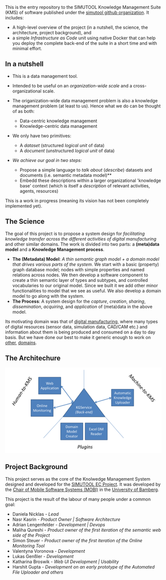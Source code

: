 This is the entry repository to the SIMUTOOL Knowledge Management Suite (KMS) of software published under the [simutool github organization](https://github.com/simutool). It includes:
- A high-level overview of the project (in a nutshell, the science, the architecture, project background), and
- a simple *Infrastructure as Code* unit using native Docker that can help you deploy the complete back-end of the suite in a short time and with minimal effort.

## In a nutshell

- This is a data management tool. 
- Intended to be useful on an *organization-wide scale* and a cross-organizational scale.
- The origanization-wide data management problem is also a knowledge management problem (at least to us). Hence what we do can be thought of as both:
    -  Data-centric knowledge management
    -  Knowledge-centric data management
- We only have two primitives:
    - A *dataset* (structured *logical unit* of data)
    - A *document* (unstructured *logical unit* of data)

- *We achieve our goal in two steps:*
    -  Propose a simple language to *talk about* (*describe*) datasets and documents (i.e. semantic metadata model)**
    -  Embedd these descriptions within a larger organizational 'knowledge base' context (which is itself a *description* of relevant activities, agents, resources)

This is a work in progress (meaning its vision has not been completely implemented yet).



## The Science

The goal of this project is to propose a system design for *facilitating knowledge transfer across the different activities of digital manufacturing* and other similar domains. The work is divided into two parts: a  **(meta)data model** and a **Knowledge Management process**.

*  **The (Metadata) Model**: *A thin semantic graph model + a domain model that drives various parts of the system*. We start with a basic (property) graph database model; nodes with simple properties and named relations across nodes. We then develop a software component to create a thin semantic layer of types and subtypes, and controlled vocabularies to our original model. Since we built it we add other minor functionalities to model that we see as useful. We also develop a domain model to go along with the system.
*  **The Process**: A system design for the *capture*, *creation*, *sharing*, *dissemination*, *acquiring*, and *application* of (meta)data in the above model.

Its motivating domain was that of [digital manufacturing](https://cordis.europa.eu/project/rcn/198371), where many types of digital resources (sensor data, simulation data, CAD/CAM etc.) and information about them is being produced and consumed on a day to day basis. But we have done our best to make it generic enough to work on [other](https://www.uni-bamberg.de/en/mobi/research/futureiot/), [domains](https://www.uni-bamberg.de/mobi/forschung/living-lab-bamberg/informationen-zur-datenerhebung/).

## The Architechure

![Conmponents](components.png)

## Project Background

This project serves as the core of the Knolwedge Management System designed and developed for the [SIMUTOOL EC Project](https://cordis.europa.eu/project/rcn/198371). It was developed by the [Chair of Mobile Software Systems (MOBI)](https://www.uni-bamberg.de/en/mobi/) in the [University of Bamberg](https://www.uni-bamberg.de). 

This project is the result of the labour of many people under a common goal:

* Daniela Nicklas - *Lead*
* Nasr Kasrin - *Product Owner | Software Architecture*
* Adrian Lengenfelder - *Development | Devops*
* Maliha Qureshi - *Product owner of the first iteration of the semantic web side of the Project*
* Simon Steuer - *Product owner of the first iteration of the Online Monitoring Tool*
* Valentyna Voronova - *Development*
* Lukas Genßler - *Development*
* Katharina Broswik - *Web UI Development | Usability*
* Harshit Gupta - *Development on an early prototype of the Automated File Uploader and others*
